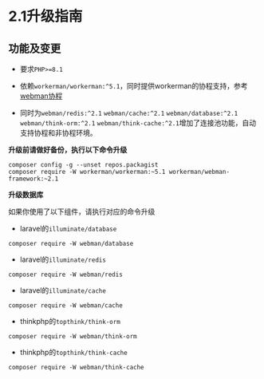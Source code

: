 # 2.1升级指南

## 功能及变更

* 要求`PHP>=8.1`

* 依赖`workerman/workerman:^5.1`，同时提供workerman的协程支持，参考[webman协程](../coroutine/coroutine.md)

* 同时为`webman/redis:^2.1` `webman/cache:^2.1` `webman/database:^2.1` `webman/think-orm:^2.1` `webman/think-cache:^2.1`增加了连接池功能，自动支持协程和非协程环境。

**升级前请做好备份，执行以下命令升级**
```
composer config -g --unset repos.packagist
composer require -W workerman/workerman:~5.1 workerman/webman-framework:~2.1
```

**升级数据库**

如果你使用了以下组件，请执行对应的命令升级

* laravel的`illuminate/database`
```
composer require -W webman/database
```

* laravel的`illuminate/redis`
```
composer require -W webman/redis
```

* laravel的`illuminate/cache`
```
composer require -W webman/cache
```

* thinkphp的`topthink/think-orm`
```
composer require -W webman/think-orm
```

* thinkphp的`topthink/think-cache`
```
composer require -W webman/think-cache
```
